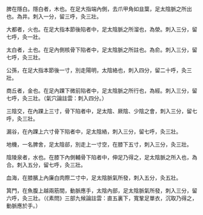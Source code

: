 脾在隱白。隱白者，木也。在足大指端內側，去爪甲角如韭葉，足太陰脈之所出也。為井。刺入一分，留三呼，灸三壯。

大都者，火也。在足大指本節後陷者中，足太陰脈之所溜也，為滎。刺入三分，留七呼，灸一壯。

太白者，土也。在足內側核骨下陷者中，足太陰脈之所註也。為俞。刺入三分，留七呼，灸三壯。

公孫，在足大指本節後一寸，別走陽明，太陰絡也，刺入四分，留二十呼，灸三壯。

商丘者，金也。在足內踝下微前陷者中，足太陰脈之所行也，為經。刺入三分，留七呼，灸三壯。（氣穴論註雲：刺入四分。）

三陰交，在內踝上三寸，骨下陷者中，足太陰、厥陰、少陰之會，刺入三分，留七呼，灸三壯。

漏谷，在內踝上六寸骨下陷者中，足太陰絡，刺入三分，留七呼，灸三壯。

地機，一名脾舍，足太陰郤，別走上一寸空，在膝下五寸，刺入三分，灸三壯。

陰陵泉者，水也。在膝下內側輔骨下陷者中，伸足乃得之，足太陰脈之所入也，為合。刺入五分，留七呼，灸三壯。

血海，在膝臏上內廉白肉際二寸中，足太陰脈氣所發，刺入五分，灸五壯。

箕門，在魚腹上越兩筋間，動脈應手，太陰內部，足太陰脈氣所發，刺入三分，留六呼，灸三壯。（《素問》三部九候論註雲：直五裏下，寬鞏足單衣，沉取乃得之，動脈應於手。）